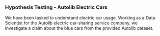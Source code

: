### Hypothesis Testing - Autolib Electric Cars
We have been tasked to understand electric car usage. Working as a Data Scientist for the Autolib electric car-sharing service company, we investigate a claim about the blue cars from the provided Autolib dataset.
